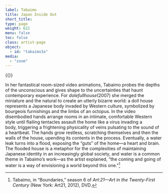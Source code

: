 ```yaml
---
label: Tabaimo
title: Japan Inside Out
short_title:
type: page
weight: 622
menu: false
toc: false
class: artist-page
object:
  - id: "tabaimo3a"
media:
  - "zoom"
---
```

{{<q-figure id="tabaimo3a">}}

In her fantastical room-sized video animations, Tabaimo probes the depths of the unconscious and gives shape to the uncertainties that haunt contemporary experience. For *dolefullhouse*(2007) she merged the miniature and the natural to create an utterly bizarre world: a doll house represents a Japanese body invaded by Western culture, symbolized by bourgeois furnishings and the limbs of an octopus. In the video disembodied hands arrange rooms in an intimate, comfortable Western style until flailing tentacles assault the home like a virus invading a body, triggering a frightening physicality of veins pulsating to the sound of a heartbeat. The hands grow restless, scratching themselves and then the walls of the house, upending its contents in the process. Eventually, a water leak turns into a flood, exposing the “guts” of the home—a heart and brain. The flooded house is a metaphor for the complexities of maintaining Japanese identity in an increasingly global society, and water is a common theme in Tabaimo’s work—as the artist explained, “the coming and going of water is a way of envisioning a world beyond this one.”[^1]

[^1]: Tabaimo, in “Boundaries,” season 6 of *Art:21—Art in the Twenty-First Century* (New York: Art21, 2012), DVD.
